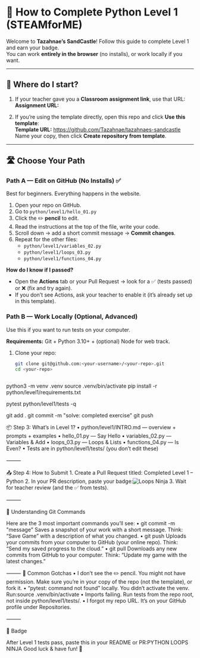 # 🎯 How to Complete Python Level 1 (STEAMforME)

Welcome to **Tazahnae’s SandCastle**! Follow this guide to complete Level 1 and earn your badge.  
You can work **entirely in the browser** (no installs), or work locally if you want.

---

## 🔗 Where do I start?

1) If your teacher gave you a **Classroom assignment link**, use that URL:  
   **Assignment URL:** <PASTE-CLASSROOM-URL-HERE>

2) If you’re using the template directly, open this repo and click **Use this template**:  
   **Template URL:** <https://github.com/Tazahnae/tazahnaes-sandcastle>  
   Name your copy, then click **Create repository from template**.

---

## 🛣️ Choose Your Path

### Path A — Edit on GitHub (No Installs) ✅
Best for beginners. Everything happens in the website.

1. Open your repo on GitHub.
2. Go to `python/level1/hello_01.py`
3. Click the ✏️ **pencil** to edit.
4. Read the instructions at the top of the file, write your code.
5. Scroll down → add a short commit message → **Commit changes**.
6. Repeat for the other files:  
   - `python/level1/variables_02.py`  
   - `python/level1/loops_03.py`  
   - `python/level1/functions_04.py`

**How do I know if I passed?**  
- Open the **Actions** tab or your Pull Request → look for a ✅ (tests passed) or ❌ (fix and try again).  
- If you don’t see Actions, ask your teacher to enable it (it’s already set up in this template).

### Path B — Work Locally (Optional, Advanced)
Use this if you want to run tests on your computer.

**Requirements:** Git + Python 3.10+ + (optional) Node for web track.

1. Clone your repo:
   ```bash
   git clone git@github.com:<your-username>/<your-repo>.git
   cd <your-repo>
	
python3 -m venv .venv
source .venv/bin/activate
pip install -r python/level1/requirements.txt

pytest python/level1/tests -q

git add .
git commit -m "solve: completed exercise"
git push

📦 Step 3: What’s in Level 1?
	•	python/level1/INTRO.md — overview + prompts + examples
	•	hello_01.py — Say Hello
	•	variables_02.py — Variables & Add
	•	loops_03.py — Loops & Lists
	•	functions_04.py — Is Even?
	•	Tests are in python/level1/tests/ (you don’t edit these)

⸻

📤 Step 4: How to Submit
	1.	Create a Pull Request titled:
Completed Level 1 – Python
	2.	In your PR description, paste your badge:![Loops Ninja](https://img.shields.io/badge/Python-Loops%20Ninja-blue)
	3.	Wait for teacher review (and the ✅ from tests).

⸻

🔑 Understanding Git Commands

Here are the 3 most important commands you’ll see:
	•	git commit -m "message"
Saves a snapshot of your work with a short message.
Think: “Save Game” with a description of what you changed.
	•	git push
Uploads your commits from your computer to GitHub (your online repo).
Think: “Send my saved progress to the cloud.”
	•	git pull
Downloads any new commits from GitHub to your computer.
Think: “Update my game with the latest changes.”

⸻
🧰 Common Gotchas
	•	I don’t see the ✏️ pencil.
You might not have permission. Make sure you’re in your copy of the repo (not the template), or fork it.
	•	“pytest: command not found” locally.
You didn’t activate the venv. Run:source .venv/bin/activate
	•	Imports failing.
Run tests from the repo root, not inside python/level1/tests/.
	•	I forgot my repo URL.
It’s on your GitHub profile under Repositories.

⸻

🏅 Badge

After Level 1 tests pass, paste this in your README or PR:PYTHON LOOPS NINJA
Good luck & have fun! 🎉
